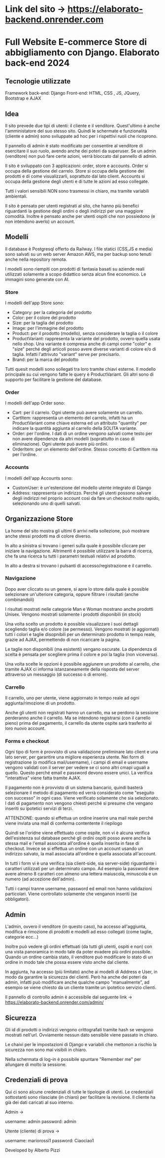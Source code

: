 # Link del sito -> https://elaborato-backend.onrender.com

# Full Website E-commerce Store di abbigliamento con Django. Elaborato back-end 2024


## Tecnologie utilizzate

Framework back-end: Django
Front-end: HTML, CSS , JS, JQuery, Bootstrap e AJAX

## Idea

Il sito prevede due tipi di utenti: il cliente e il venditore. Quest'ultimo è anche l'amministatore del suo stesso sito.
Quindi le schermate e funzionalità (cliente e admin) sono sviluppate ad hoc per i rispettivi ruoli che ricoprono.

Il pannello di admin è stato modificato per consentire al venditore di esercitare il suo ruolo, avendo anche dei poteri da superuser.
Se un admin (venditore) non può fare certe azioni, verrà bloccato dal pannello di admin.

Il sito è sviluppato con 3 applicazioni: order, store e accounts. Order si occupa della gestione del carrelo. Store si occupa della gestione dei prodotti e di come visualizzarli, soprattuto dal lato client. Accounts si occupa della gestione degli utenti e di tutte le azioni ad esso collegate.

Tutti i valori sensibili NON sono trasmessi in chiaro, ma tramite variabili ambientali.

Il sito è pensato per utenti registrati al sito, che hanno più benefici riguardanti la gestione degli ordini o degli indirizzi per una maggiore comodità. Inoltre è pensato anche per utenti ospiti che non possiedono (e non intendono averlo) un account.



## Modelli

Il database è Postgresql offerto da Railway. I file statici (CSS,JS e media) sono salvati su un web server Amazon AWS, ma per backup sono tenuti anche nella repository remota.

I modelli sono riempiti con prodotti di fantasia basati su aziende reali utilizzati solamente a scopo didattico senza alcun fine economico. Le immagini sono generate con AI.

### Store

I modelli dell'app Store sono:

- Category: per la categoria del prodotto
- Color: per il colore del prodotto
- Size: per la taglia del prodotto
- Image: per l'immagine del prodotto
- Product: per il prodotto (modello), senza considerare la taglia o il colore
- ProductVariant: rappresenta la variante del prodotto, ovvero quella usata nello shop. Una variante è compresa anche di campi come "color" e "size" perché degli articoli posso avere diverse varianti di colore e/o di taglia. Infatti l'attrivuto "variant" serve per precisarlo.
- Brand: per la marca del prodotto

Tutti quesit modelli sono sollegati tra loro tramite chiavi esterne. Il modello principale su cui vengono fatte le query è ProductVariant. Gli altri sono di supporto per facilitare la gestione del database.

### Order

I modelli dell'app Order sono:

- Cart: per il carrelo. Ogni utente può avere solamente un carrello.
- CartItem: rappresenta un elemento del carrelo, infatti ha un ProductVariant come chiave esterna ed un attributo "quantity" per indicare la quantità aggiunta al carrello della SOLITA variante.
- Order: per l'ordine. I dati di un ordine vengono salvati come testo per non avere dipendenze da altri modelli (soprattutto in caso di eliminazione). Ogni utente può avere più ordini.
- OrderItem: per un elemento dell'ordine. Stesso concetto di CartItem ma per l'ordine.

### Accounts

I modelli dell'app Accounts sono:

- CustomUser: è un'estenzione del modello utente integrato di Django
- Address: rappresenta un indirizzo. Perché gli utenti possono salvare degli indirizzi nel proprio account così da fare un checkout molto rapido, selezionando uno di quelli salvati.

## Organizzazione Store

La home del sito mostra gli ultimi 6 arrivi nella sollezione, può mostrare anche stessi prodotti ma di colore diverso.

In alto a sinistra si trovano i generi sulla quale è possibile cliccare per iniziare la navigazione. Altrimenti è possibile utilizzare la barra di ricerca, che fa una ricerca tu tutti i parametri testuali relativi ad prodotto.

In alto a destra si trovano i pulsanti di accesso/registrazione e il carrello.

### Navigazione

Dopo aver cliccato su un genere, si apre lo store dalla quale è possible selezionare un'ulteriore categoria, oppure filtrare i risultati (anche combinandoli)

I risultati mostrati nelle categorie Man e Woman mostrano anche prodotti Unisex. Vengono mostrati solamente i prodotti disponibili (in stock)

Una volta scelto un prodotto è possible visualizzare i suoi dettagli scegliendo taglia e/o colore (se permesso). Vengono mostrati (e aggiornati) tutti i colori e taglie disopnibili per un determinato prodotto in tempo reale, grazie ad AJAX, permettendo di non ricaricare la pagina.

Le taglie non disponibili (ma esistenti) vengano oscurate. La dipendenza di scelta è pensata per scegliere prima il colore e poi la taglia (non viceversa).

Una volta scelte le opzioni è possibile aggiunere un prodotto al carrello, che tramite AJAX ci informa istanzaneamente della risposta del server attraverso un messaggio (di successo o di errore).



### Carrello

Il carrello, uno per utente, viene aggiornato in tempo reale ad ogni aggiunta/rimozione di un prodotto.

Anche gli utenti non registrati hanno un carrello, ma se perdono la sessione perderanno anche il carrello. Ma se intendono registrarsi (con il carrello pieno) prima del pagamento, il carrello da utente ospite sarà trasferito al loro nuovo account.


### Forms e checkout

Ogni tipo di form è provvisto di una validazione preliminare lato client e una lato server, per garantire una migliore esperienza utente. Nei form di registrazione (o modifica mail/username), i campi di email e username vengono validati con il server per vedere se ci sono altri cmapi uguali a quello. Questo perché email e password devono essere unici. La verifica "interattiva" viene fatta tramite AJAX.

Il pagamento non è provvisto di un sistema bancario, quindi basterà selezionare il metodo di pagamento ed verrà considerato come "eseguito con successo" in ogni caso. Viene verificato solamente che sia selezionato. I dati di pagamento non vengono chiesti perché si presume che vengano inseriti su ipotetici servizi di terzi.

ATTENZIONE: quando si effettua un ordine inserire una mail reale perché viene inviata una mail di conferma contentente il riepilogo

Quindi se l'oridne viene effettuato come ospite, non vi è alcuna verifica dell'esistenza sul database perché gli ordini ospiti posso avere anche la stessa mail e l'email associata all'ordine è quella inserita in fase di checkout.
Invece se si effettua un ordine con un account usando un indirizzo salvato, la mail associata all'ordine è quella associata all'account.

In tutti i form vi è una verifica (sia client-side, sia server-side) riguardante i caratteri utilizzati per un determinato campo. Ad esempio la password deve avere almeno 8 caratteri con almeno una lettera maiuscola, minuscola e un numero (ad accezione dell'admin).

Tutti i campi tranne username, password ed email non hanno validazioni particolari. Viene controllato solamente che venganon inseriti (se obbligatori).


## Admin

L'admin, ovvero il venditore (in questo caso), ha accesso all'aggiunta, modifica e rimozione di prodotti e modelli ad esso collegati (come taglie, categorie ecc...)

Inoltre può vedere gli ordini effettuati (da tutti gli utenti, ospiti e non) con una vista panoramica in modo tale da poter evadere più ordini possibile. Quando un ordine cambia stato, il venditore può modificare lo stato di un ordine in modo tale che possa essere visto anche dal cliente.

In aggiunta, ha accesso (più limitato) anche ai modelli di Address e User, in modo da garantire la sicurezza dei clienti. Però ha anche dei poteri da admin, infatti può modificare anche qualche campo "manualmente", ad esempio se viene chiesto da un cliente tramite un ipotetico servizio clienti.


Il pannello di controllo admin è accessibile dal seguente link -> https://elaborato-backend.onrender.com/admin/

## Sicurezza

Gli id di prodotti o indirizzi vengono crittografati tramite hash se vengono mostrati nell'url. Ovviamente nessun dato sensibile viene passato in chiaro.

Le chaivi per le impostazioni di Django e variabili che mettonon a rischio la sicurezza non sono mai visibili in chiaro.

Nella schermata di log-in è possibile spuntare "Remember me" per allungare di molto la sessione.


## Credenziali di prova
Qui ci sono alcune credenziali di tutte le tipologie di utenti. Le credenziali sottostanti sono rilasciate (in chiaro) per facilitare la revisione.
Il cliente ha già dei dati caricati al suo interno.

Admin ->

username: admin
password: admin

Utente (cliente) di prova ->

username: mariorossi1
password: Ciaociao1



Developed by Alberto Pizzi

